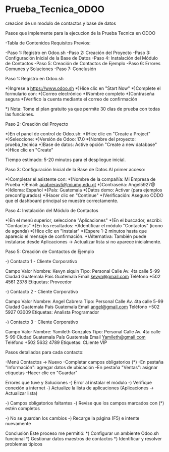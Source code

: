 # Prueba_Tecnica_ODOO
creacion de un modulo de contactos y base de datos

Pasos que implemente para la ejecucion de la Prueba Tecnica en ODOO

-Tabla de Contenidos
Requisitos Previos:

-Paso 1: Registro en Odoo.sh
-Paso 2: Creación del Proyecto
-Paso 3: Configuración Inicial de la Base de Datos
-Paso 4: Instalación del Módulo de Contactos
-Paso 5: Creación de Contactos de Ejemplo
-Paso 6: Errores Comunes y Soluciones
-Paso 7: Conclusión

Paso 1: Registro en Odoo.sh

*)Ingrese a https://www.odoo.sh
*)Hice clic en "Start Now"
*)Complete el formulario con:
*)Correo electrónico
*)Nombre completo
*)Contraseña segura
*)Verifico la cuenta mediante el correo de confirmación

*) Nota: Tome el plan gratuito ya que permite 30 días de prueba con todas las funciones.

Paso 2: Creación del Proyecto

*)En el panel de control de Odoo.sh:
*)Hice clic en "Create a Project"
*)Seleccione:
*)Versión de Odoo: 17.0 
*)Nombre del proyecto: prueba_tecnica
*)Base de datos: Active opción "Create a new database"
*)Hice clic en "Create"

Tiempo estimado: 5-20 minutos para el despliegue inicial.

Paso 3: Configuración Inicial de la Base de Datos
Al primer acceso:

*)Completar el asistente con:
*)Nombre de la compañía: Mi Empresa de Prueba
*)Email: acabrerav5@miumg.edu.gt
*)Contraseña: Angel5927@
*)Idioma: Español
*)País: Guatemala
*)Datos demo: Activar (para ejemplos preconfigurados)
*)Hacer clic en "Continue"
*)Verificación: Aseguro ODDO que el dashboard principal se muestre correctamente.

Paso 4: Instalación del Módulo de Contactos

*)En el menú superior, seleccione "Aplicaciones"
*)En el buscador, escribi: "Contactos"
*)En los resultados:
*)Identificar el módulo "Contactos" (icono de agenda)
*)Hice clic en "Instalar"
*)Espere 1-2 minutos hasta que aparecio el mensaje de confirmación.
*)Alternativa: También puede instalarse desde Aplicaciones → Actualizar lista si no aparece inicialmente.

Paso 5: Creación de Contactos de Ejemplo

-) Contacto 1 - Cliente Corporativo

Campo	Valor
Nombre:	Kevyn siquin
Tipo: Personal
Calle	Av. 4ta calle 5-99
Ciudad	Guatemala
País	Guatemala
Email	kevyn@gmail.com
Teléfono	+502 4561 2378
Etiquetas: Proveedor

-) Contacto 2 - Cliente Corporativo

Campo	Valor
Nombre:	Angel Cabrera
Tipo: Personal
Calle	Av. 4ta calle 5-99
Ciudad	Guatemala
País	Guatemala
Email	angel@gmail.com
Teléfono	+502 5927 03009
Etiquetas: Analista Programador

-) Contacto 3 - Cliente Corporativo

Campo	Valor
Nombre:	Yamileth Gonzales
Tipo: Personal
Calle	Av. 4ta calle 5-99
Ciudad	Guatemala
País	Guatemala
Email	Yamileth@gmail.com
Teléfono	+502 5632 4789
Etiquetas: CLiente VIP

Pasos detallados para cada contacto:

-Menú Contactos → Nuevo
-Completar campos obligatorios (*)
-En pestaña "Información": agregar datos de ubicación
-En pestaña "Ventas": asignar etiquetas
-Hacer clic en "Guardar"

Errores que tuve y Soluciones
-) Error al instalar el módulo
-) Verifique conexión a internet
-) Actualize la lista de aplicaciones (Aplicaciones → Actualizar lista)

-) Campos obligatorios faltantes
-) Revise que los campos marcados con (*) estén completos

-) No se guardan los cambios
-) Recarge la página (F5) e intente nuevamente

Conclusión
Este proceso me permitió:
*) Configurar un ambiente Odoo.sh funcional
*) Gestionar datos maestros de contactos
*) Identificar y resolver problemas típicos
